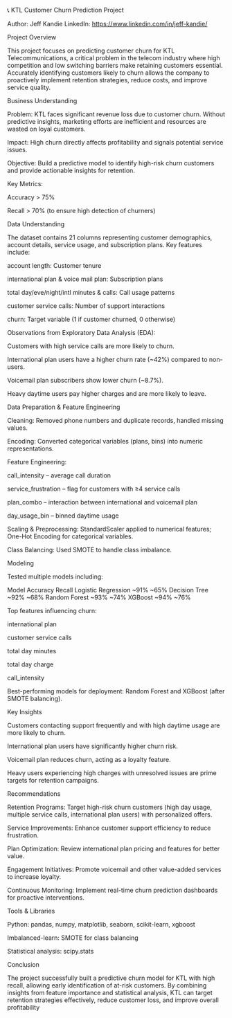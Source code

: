 📞 KTL Customer Churn Prediction Project

Author: Jeff Kandie
LinkedIn: https://www.linkedin.com/in/jeff-kandie/

Project Overview

This project focuses on predicting customer churn for KTL Telecommunications, a critical problem in the telecom industry where high competition and low switching barriers make retaining customers essential. Accurately identifying customers likely to churn allows the company to proactively implement retention strategies, reduce costs, and improve service quality.

Business Understanding

Problem: KTL faces significant revenue loss due to customer churn. Without predictive insights, marketing efforts are inefficient and resources are wasted on loyal customers.

Impact: High churn directly affects profitability and signals potential service issues.

Objective: Build a predictive model to identify high-risk churn customers and provide actionable insights for retention.

Key Metrics:

Accuracy > 75%

Recall > 70% (to ensure high detection of churners)

Data Understanding

The dataset contains 21 columns representing customer demographics, account details, service usage, and subscription plans. Key features include:

account length: Customer tenure

international plan & voice mail plan: Subscription plans

total day/eve/night/intl minutes & calls: Call usage patterns

customer service calls: Number of support interactions

churn: Target variable (1 if customer churned, 0 otherwise)

Observations from Exploratory Data Analysis (EDA):

Customers with high service calls are more likely to churn.

International plan users have a higher churn rate (~42%) compared to non-users.

Voicemail plan subscribers show lower churn (~8.7%).

Heavy daytime users pay higher charges and are more likely to leave.

Data Preparation & Feature Engineering

Cleaning: Removed phone numbers and duplicate records, handled missing values.

Encoding: Converted categorical variables (plans, bins) into numeric representations.

Feature Engineering:

call_intensity – average call duration

service_frustration – flag for customers with ≥4 service calls

plan_combo – interaction between international and voicemail plan

day_usage_bin – binned daytime usage

Scaling & Preprocessing: StandardScaler applied to numerical features; One-Hot Encoding for categorical variables.

Class Balancing: Used SMOTE to handle class imbalance.

Modeling

Tested multiple models including:

Model	Accuracy	Recall
Logistic Regression	~91%	~65%
Decision Tree	~92%	~68%
Random Forest	~93%	~74%
XGBoost	~94%	~76%

Top features influencing churn:

international plan

customer service calls

total day minutes

total day charge

call_intensity

Best-performing models for deployment: Random Forest and XGBoost (after SMOTE balancing).

Key Insights

Customers contacting support frequently and with high daytime usage are more likely to churn.

International plan users have significantly higher churn risk.

Voicemail plan reduces churn, acting as a loyalty feature.

Heavy users experiencing high charges with unresolved issues are prime targets for retention campaigns.

Recommendations

Retention Programs: Target high-risk churn customers (high day usage, multiple service calls, international plan users) with personalized offers.

Service Improvements: Enhance customer support efficiency to reduce frustration.

Plan Optimization: Review international plan pricing and features for better value.

Engagement Initiatives: Promote voicemail and other value-added services to increase loyalty.

Continuous Monitoring: Implement real-time churn prediction dashboards for proactive interventions.

Tools & Libraries

Python: pandas, numpy, matplotlib, seaborn, scikit-learn, xgboost

Imbalanced-learn: SMOTE for class balancing

Statistical analysis: scipy.stats

Conclusion

The project successfully built a predictive churn model for KTL with high recall, allowing early identification of at-risk customers. By combining insights from feature importance and statistical analysis, KTL can target retention strategies effectively, reduce customer loss, and improve overall profitability
